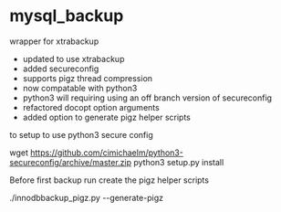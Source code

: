 # mysql_backup
wrapper for xtrabackup

* updated to use xtrabackup
* added secureconfig
* supports pigz thread compression
* now compatable with python3
* python3 will requiring using an off branch version of secureconfig
* refactored docopt option arguments
* added option to generate pigz helper scripts

to setup to use python3 secure config

wget https://github.com/cimichaelm/python3-secureconfig/archive/master.zip
python3 setup.py install 

Before first backup run create the pigz helper scripts 

./innodbbackup_pigz.py --generate-pigz


